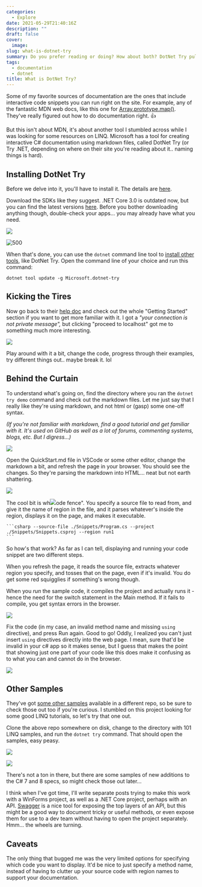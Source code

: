 ```yaml
---
categories:
  - Explore
date: 2021-05-29T21:40:16Z
description: ""
draft: false
cover:
  image:
slug: what-is-dotnet-try
summary: Do you prefer reading or doing? How about both? DotNet Try pulls in C# code from your project and turns your docs into an interactive experience.
tags:
  - documentation
  - dotnet
title: What is DotNet Try?
---
```

Some of my favorite sources of documentation are the ones that include interactive code snippets you can run right on the site. For example, any of the fantastic MDN web docs, like this one for [Array.prototype.map()](https://developer.mozilla.org/en-US/docs/Web/JavaScript/Reference/Global_Objects/Array/map). They've really figured out how to do documentation right. 👍

But this isn't about MDN, it's about another tool I stumbled across while I was looking for some resources on LINQ. Microsoft has a tool for creating interactive C# documentation using markdown files, called DotNet Try (or Try .NET, depending on where on their site you're reading about it.. naming things is hard).

## Installing DotNet Try

Before we delve into it, you'll have to install it. The details are [here](https://github.com/dotnet/try/blob/main/DotNetTryLocal.md).

Download the SDKs like they suggest. .NET Core 3.0 is outdated now, but you can find the latest versions [here](https://dotnet.microsoft.com/download/dotnet). Before you bother downloading anything though, double-check your apps... you may already have what you need.

![](image-12.png)

![500](image-11.png)

When that's done, you can use the `dotnet` command line tool to [install other tools](https://docs.microsoft.com/en-us/dotnet/core/tools/dotnet#global-tool-path-and-local-tools-commands), like DotNet Try. Open the command line of your choice and run this command:

```none
dotnet tool update -g Microsoft.dotnet-try
```

## Kicking the Tires

Now go back to their [help doc](https://github.com/dotnet/try/blob/main/DotNetTryLocal.md#getting-started) and check out the whole "Getting Started" section if you want to get more familiar with it. I got a _"your connection is not private message",_ but clicking "proceed to localhost" got me to something much more interesting.

![](image-7.png)

Play around with it a bit, change the code, progress through their examples, try different things out.. maybe break it. lol️

## Behind the Curtain

To understand what's going on, find the directory where you ran the `dotnet try demo` command and check out the markdown files. Let me just say that I really like they're using markdown, and not html or (gasp) some one-off syntax.

_(If you're not familiar with markdown, find a good tutorial and get familiar with it. It's used on GitHub as well as a lot of forums, commenting systems, blogs, etc. But I digress...)_

![](image-9.png)

Open the QuickStart.md file in VSCode or some other editor, change the markdown a bit, and refresh the page in your browser. You should see the changes. So they're parsing the markdown into HTML... neat but not earth shattering.

![](image-10.png)

The cool bit is wh![](image-10.png)ode fence". You specify a source file to read from, and give it the name of region in the file, and it parses whatever's inside the region, displays it on the page, and makes it executable.

````none
```csharp --source-file ./Snippets/Program.cs --project ./Snippets/Snippets.csproj --region run1
```
````

So how's that work? As far as I can tell, displaying and running your code snippet are two different steps.

When you refresh the page, it reads the source file, extracts whatever region you specify, and tosses that on the page, even if it's invalid. You do get some red squigglies if something's wrong though.

When you _run_ the sample code, it compiles the project and actually runs it - hence the need for the switch statement in the Main method. If it fails to compile, you get syntax errors in the browser.

![](image-17.png)

Fix the code (in my case, an invalid method name and missing `using` directive), and press Run again. Good to go! Oddly, I realized you can't just insert `using` directives directly into the web page. I mean, sure that'd be invalid in your c# app so it makes sense, but I guess that makes the point that showing just one part of your code like this does make it confusing as to what you can and cannot do in the browser.

![](image-18.png)

## Other Samples

They've got [some other samples](https://github.com/dotnet/try-samples) available in a different repo, so be sure to check those out too if you're curious. I stumbled on this project looking for some good LINQ tutorials, so let's try that one out.

Clone the above repo somewhere on disk, change to the directory with 101 LINQ samples, and run the `dotnet try` command. That should open the samples, easy peasy.

![](image-19.png)

![](image-20.png)

There's not a ton in there, but there are some samples of new additions to the C# 7 and 8 specs, so might check those out later...

I think when I've got time, I'll write separate posts trying to make this work with a WinForms project, as well as a .NET Core project, perhaps with an API. [Swagger](https://docs.microsoft.com/en-us/aspnet/core/tutorials/web-api-help-pages-using-swagger?view=aspnetcore-5.0) is a nice tool for exposing the top layers of an API, but this might be a good way to document tricky or useful methods, or even expose them for use to a dev team without having to open the project separately. Hmm... the wheels are turning.

## Caveats

The only thing that bugged me was the very limited options for specifying which code you want to display. It'd be nice to just specify a method name, instead of having to clutter up your source code with region names to support your documentation.
